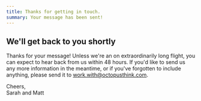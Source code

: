 ```yaml
---
title: Thanks for getting in touch.
summary: Your message has been sent!
---
```


## We'll get back to you shortly

Thanks for your message! Unless we&apos;re an on extraordinarily long flight, you can expect to hear back from us within 48 hours. If you&apos;d like to send us any more information in the meantime, or if you&apos;ve forgotten to include anything, please send it to [work.with@octopusthink.com](mailto:work.with@octopusthink.com).

Cheers,<br />
Sarah and Matt
